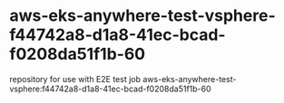 # aws-eks-anywhere-test-vsphere-f44742a8-d1a8-41ec-bcad-f0208da51f1b-60
repository for use with E2E test job aws-eks-anywhere-test-vsphere:f44742a8-d1a8-41ec-bcad-f0208da51f1b-60
